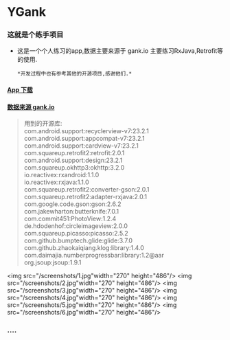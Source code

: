 # YGank
### 这就是个练手项目




* 这是一个个人练习的app,数据主要来源于 gank.io 主要练习RxJava,Retrofit等的使用.

      *开发过程中也有参考其他的开源项目,感谢他们.*  
#### [App 下载](http://fir.im/7vh1)  
#### [数据来源 gank.io](http://gank.io/api)

>用到的开源库:         
com.android.support:recyclerview-v7:23.2.1  
 com.android.support:appcompat-v7:23.2.1    
 com.android.support:cardview-v7:23.2.1  
 com.squareup.retrofit2:retrofit:2.0.1  
 com.android.support:design:23.2.1  
 com.squareup.okhttp3:okhttp:3.2.0  
 io.reactivex:rxandroid:1.1.0  
 io.reactivex:rxjava:1.1.0  
 com.squareup.retrofit2:converter-gson:2.0.1  
 com.squareup.retrofit2:adapter-rxjava:2.0.1  
 com.google.code.gson:gson:2.6.2  
 com.jakewharton:butterknife:7.0.1  
 com.commit451:PhotoView:1.2.4  
 de.hdodenhof:circleimageview:2.0.0  
 com.squareup.picasso:picasso:2.5.2  
 com.github.bumptech.glide:glide:3.7.0  
 com.github.zhaokaiqiang.klog:library:1.4.0  
 com.daimajia.numberprogressbar:library:1.2@aar  
 org.jsoup:jsoup:1.9.1

 <img src="/screenshots/1.jpg"width="270" height="486"/>  <img src="/screenshots/2.jpg"width="270" height="486"/>  <img src="/screenshots/3.jpg"width="270" height="486"/>
 <img src="/screenshots/4.jpg"width="270" height="486"/>  <img src="/screenshots/5.jpg"width="270" height="486"/>  <img src="/screenshots/6.jpg"width="270" height="486"/>





### ....
